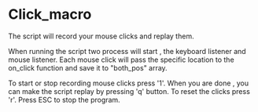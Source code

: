 # Click_macro
The script will record your mouse clicks and replay them.


When running the script two process will start , the keyboard listener and mouse listener. 
Each mouse click will pass the specific location to the on_click function and save it to "both_pos" array.

To start or stop recording mouse clicks press '1'.
When you are done , you can make the script replay by pressing 'q' button.
To reset the clicks press 'r'.
Press ESC to stop the program.


